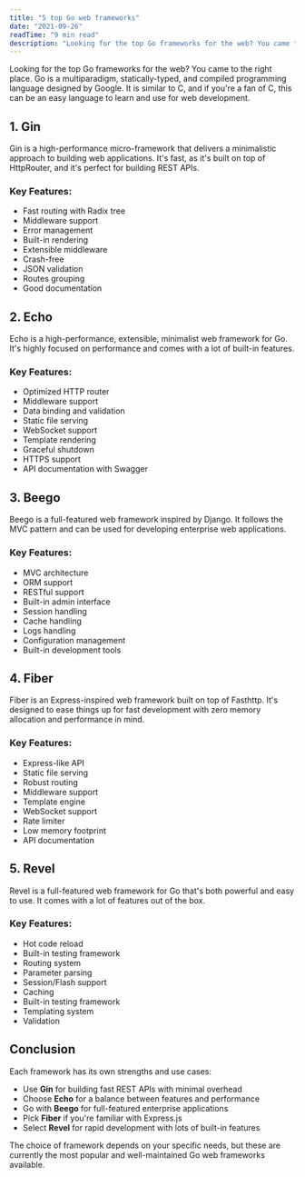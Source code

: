 ```yaml
---
title: "5 top Go web frameworks"
date: "2021-09-26"
readTime: "9 min read"
description: "Looking for the top Go frameworks for the web? You came to the right place. Go is a multiparadigm, statically-typed, and compiled programming language designed by Google."
---
```


Looking for the top Go frameworks for the web? You came to the right place. Go is a multiparadigm, statically-typed, and compiled programming language designed by Google. It is similar to C, and if you're a fan of C, this can be an easy language to learn and use for web development.

## 1. Gin

Gin is a high-performance micro-framework that delivers a minimalistic approach to building web applications. It's fast, as it's built on top of HttpRouter, and it's perfect for building REST APIs.

### Key Features:
- Fast routing with Radix tree
- Middleware support
- Error management
- Built-in rendering
- Extensible middleware
- Crash-free
- JSON validation
- Routes grouping
- Good documentation

## 2. Echo

Echo is a high-performance, extensible, minimalist web framework for Go. It's highly focused on performance and comes with a lot of built-in features.

### Key Features:
- Optimized HTTP router
- Middleware support
- Data binding and validation
- Static file serving
- WebSocket support
- Template rendering
- Graceful shutdown
- HTTPS support
- API documentation with Swagger

## 3. Beego

Beego is a full-featured web framework inspired by Django. It follows the MVC pattern and can be used for developing enterprise web applications.

### Key Features:
- MVC architecture
- ORM support
- RESTful support
- Built-in admin interface
- Session handling
- Cache handling
- Logs handling
- Configuration management
- Built-in development tools

## 4. Fiber

Fiber is an Express-inspired web framework built on top of Fasthttp. It's designed to ease things up for fast development with zero memory allocation and performance in mind.

### Key Features:
- Express-like API
- Static file serving
- Robust routing
- Middleware support
- Template engine
- WebSocket support
- Rate limiter
- Low memory footprint
- API documentation

## 5. Revel

Revel is a full-featured web framework for Go that's both powerful and easy to use. It comes with a lot of features out of the box.

### Key Features:
- Hot code reload
- Built-in testing framework
- Routing system
- Parameter parsing
- Session/Flash support
- Caching
- Built-in testing framework
- Templating system
- Validation

## Conclusion

Each framework has its own strengths and use cases:
- Use **Gin** for building fast REST APIs with minimal overhead
- Choose **Echo** for a balance between features and performance
- Go with **Beego** for full-featured enterprise applications
- Pick **Fiber** if you're familiar with Express.js
- Select **Revel** for rapid development with lots of built-in features

The choice of framework depends on your specific needs, but these are currently the most popular and well-maintained Go web frameworks available. 
